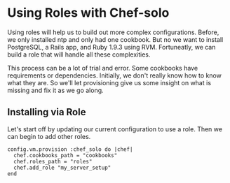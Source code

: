 # Using Roles with Chef-solo

Using roles will help us to build out more complex configurations. Before, we only installed ntp and only had one cookbook. But no we want to install PostgreSQL, a Rails app, and Ruby 1.9.3 using RVM. Fortuneatly, we can build a role that will handle all these complexities.

This process can be a lot of trial and error. Some cookbooks have requirements or dependencies. Initially, we don't really know how to know what they are. So we'll let provisioning give us some insight on what is missing and fix it as we go along.

## Installing via Role
    
Let's start off by updating our current configuration to use a role. Then we can begin to add other roles.
```
config.vm.provision :chef_solo do |chef|
  chef.cookbooks_path = "cookbooks"
  chef.roles_path = "roles"
  chef.add_role "my_server_setup"
end

```

## 
